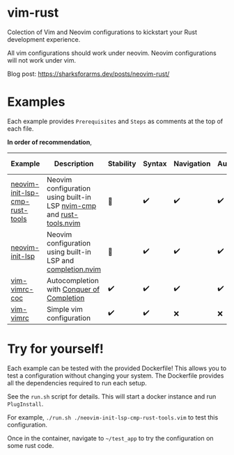 # vim-rust

Colection of Vim and Neovim configurations to kickstart your
Rust development experience.

All vim configurations should work under neovim. Neovim configurations will
not work under vim.

Blog post: https://sharksforarms.dev/posts/neovim-rust/

# Examples

Each example provides `Prerequisites` and `Steps` as comments at the top of
each file.


**In order of recommendation**,


| Example         | Description                                                   | Stability          | Syntax             | Navigation         | Autocompletion     | Inlay Hints        | Diagnostics        |
|-----------------|---------------------------------------------------------------|--------------------|--------------------|--------------------|--------------------|--------------------|--------------------|
| [neovim-init-lsp-cmp-rust-tools] | Neovim configuration using built-in LSP [nvim-cmp] and [rust-tools.nvim] | :construction:     | :heavy_check_mark: | :heavy_check_mark: | :heavy_check_mark: | :heavy_check_mark: | :heavy_check_mark: |
| [neovim-init-lsp] | Neovim configuration using built-in LSP and [completion.nvim] | :construction:     | :heavy_check_mark: | :heavy_check_mark: | :heavy_check_mark: | :heavy_check_mark: | :heavy_check_mark: |
| [vim-vimrc-coc]   | Autocompletion with [Conquer of Completion]                     | :heavy_check_mark: | :heavy_check_mark: | :heavy_check_mark: | :heavy_check_mark: | :x:                | :heavy_check_mark: |
| [vim-vimrc]       | Simple vim configuration                                      | :heavy_check_mark: | :heavy_check_mark: | :x:                | :x:                | :x:                | :heavy_check_mark: |

# Try for yourself!

Each example can be tested with the provided Dockerfile! This allows you to
test a configuration without changing your system. The Dockerfile
provides all the dependencies required to run each setup.

See the `run.sh` script for details. This will start a docker instance and run `PlugInstall`.

For example, `./run.sh ./neovim-init-lsp-cmp-rust-tools.vim` to test this configuration.

Once in the container, navigate to `~/test_app` to try the configuration on some rust code.

[neovim-init-lsp-cmp-rust-tools]: ./neovim-init-lsp-cmp-rust-tools.vim
[neovim-init-lsp]: ./neovim-init-lsp.vim
[vim-vimrc-coc]: ./vim-vimrc-coc.vim
[vim-vimrc]: ./vim-vimrc.vim
[rust-tools.nvim]: https://github.com/simrat39/rust-tools.nvim
[nvim-cmp]: https://github.com/hrsh7th/nvim-cmp
[completion.nvim]: https://github.com/nvim-lua/completion-nvim
[Conquer of Completion]: https://github.com/neoclide/coc.nvim
